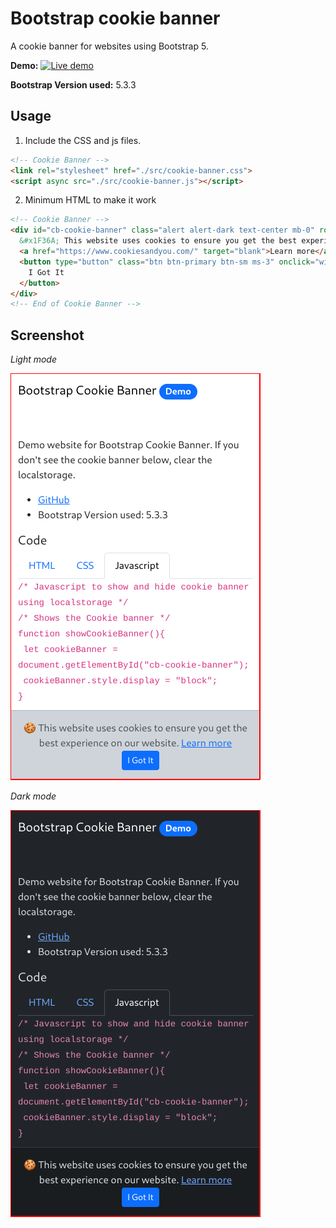 # Bootstrap cookie banner

A cookie banner for websites using Bootstrap 5.

**Demo:** [![Live demo](https://img.shields.io/badge/view-Live%20Demo-blue.svg?style=flat-square&logo=microsoft%20edge)](https://kolappannathan.github.io/bootstrap-cookie-banner/)

**Bootstrap Version used:** 5.3.3

## Usage

 1. Include the CSS and js files.
 
```html
<!-- Cookie Banner -->
<link rel="stylesheet" href="./src/cookie-banner.css">
<script async src="./src/cookie-banner.js"></script>
```
 2. Minimum HTML to make it work

```html
<!-- Cookie Banner -->
<div id="cb-cookie-banner" class="alert alert-dark text-center mb-0" role="alert">
  &#x1F36A; This website uses cookies to ensure you get the best experience on our website.
  <a href="https://www.cookiesandyou.com/" target="blank">Learn more</a>
  <button type="button" class="btn btn-primary btn-sm ms-3" onclick="window.cb_hideCookieBanner()">
    I Got It
  </button>
</div>
<!-- End of Cookie Banner -->
```

## Screenshot

*Light mode*

![Demo image](./demo/light-mode.png)

*Dark mode*

![Demo image](./demo/dark-mode.png)
